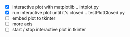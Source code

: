- [x] interactive plot with matplotlib .. intplot.py
- [x] run interactive plot until it's closed .. testPlotClosed.py
- [ ] embed plot to tkinter
- [ ] more axis
- [ ] start / stop interactive plot in tkinter
